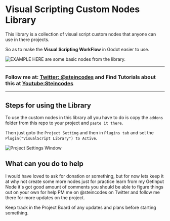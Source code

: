 # Visual Scripting Custom Nodes Library

This library is a collection of visual script custom nodes that anyone can use in there projects.

So as to make the **Visual Scripting WorkFlow** in Godot easier to use.

![EXAMPLE](https://i.imgur.com/rws1bBY.png)
                      HERE are some basic nodes from the library.




-------


### Follow me at: [Twitter: @steincodes](www.twitter.com/Steincodes) and Find Tutorials about this at [Youtube:Steincodes](www.youtube.com/c/steincodes)


------



## Steps for using the Library

To use the custom nodes in this library all you have to do is copy the `addons` folder from this repo to your project and `paste it there`.

Then just goto the `Project Setting` and then in `Plugins tab` and set the `Plugin("VisualScript Library") to Active`.

![Project Settings Window](https://i.imgur.com/V6Mh7hA.png)


## What can you do to help

I would have loved to ask for donation or something, but for now lets keep it at why not create some more nodes just for practice learn from my GetInput Node it's got good amount of comments you should be able to figure things out on your own for help PM me on @steincodes on Twitter and follow me there for more updates on the project.

Keep track in the Project Board of any updates and plans before starting something.
